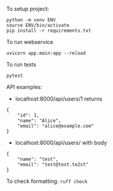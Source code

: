 To setup project:
```
python -m venv ENV
source ENV/bin/activate
pip install -r requirements.txt
```

To run webservice
```
uvicorn app.main:app --reload
```

To run tests
```
pytest
```

API examples:
- localhost:8000/api/users/1
returns
```
{
    "id": 1,
    "name": "Alice",
    "email": "alice@example.com"
}
```

- localhost:8000/api/users/
with body
```
{
    "name": "test",
    "email": "test@test.te2st"
}
```

To check formatting:
```ruff check```